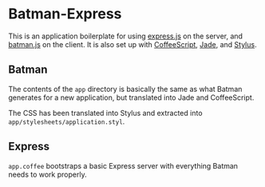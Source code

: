 # Batman-Express

This is an application boilerplate for using [express.js][] on the server, and [batman.js][] on the client.
It is also set up with [CoffeeScript][], [Jade][], and [Stylus][].

  [express.js]: http://expressjs.com/
  [batman.js]: http://batmanjs.org/
  [CoffeeScript]: http://jashkenas.github.com/coffee-script/
  [Jade]: http://jade-lang.com/
  [Stylus]: http://learnboost.github.com/stylus/

## Batman

The contents of the `app` directory is basically the same as what Batman generates for a new application,
but translated into Jade and CoffeeScript.

The CSS has been translated into Stylus and extracted into `app/stylesheets/application.styl`.

## Express

`app.coffee` bootstraps a basic Express server with everything Batman needs to work properly.

